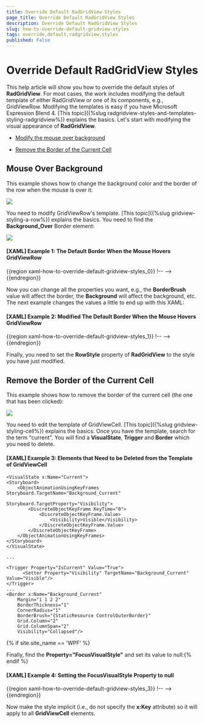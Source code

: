 ```yaml
---
title: Override Default RadGridView Styles
page_title: Override Default RadGridView Styles
description: Override Default RadGridView Styles
slug: how-to-override-default-gridview-styles
tags: override,default,radgridview,styles
published: False
---
```


# Override Default RadGridView Styles


This help article will show you how to override the default styles of __RadGridView__. For most cases, the work includes modifying the default template of either RadGridView or one of its components, e.g., GridViewRow. Modifying the templates is easy if you have Microsoft Expression Blend 4. [This topic]({%slug radgridview-styles-and-templates-styling-radgridview%}) explains the basics. Let's start with modifying the visual appearance of __RadGridView__.

* [Modify the mouse over background](#mouse-over-background)

* [Remove the Border of the Current Cell](#remove-the-border-of-the-current-cell)

## Mouse Over Background ##

This example shows how to change the background color and the border of the row when the mouse is over it:

![](images/styling_row_background_mouseover.png)

You need to modify GridViewRow's template. [This topic]({%slug gridview-styling-a-row%}) explains the basics. You need to find the __Background_Over__ Border element:

![](images/styling_row_background_mouseover2.png)

#### __[XAML] Example 1: The Default Border When the Mouse Hovers GridViewRow__

{{region xaml-how-to-override-default-gridview-styles_0}}
	!--
	                                <Border x:Name="Background_Over" 
	        BorderBrush="{StaticResource ItemOuterBorder_Over}" 
	        BorderThickness="1" 
	        Grid.ColumnSpan="2" Grid.Column="2" 
	        CornerRadius="1" Margin="1,1,1,2" telerik:SelectiveScrollingGrid.SelectiveScrollingClip="True" Visibility="Collapsed">
	                                    <Border BorderBrush="{StaticResource ItemInnerBorder_Over}" BorderThickness="1" Background="{StaticResource ItemBackground_Over}"/>
	                                </Border>
	                                -->
{{endregion}}

Now you can change all the properties you want, e.g., the __BorderBrush__ value will affect the border, the __Background__ will affect the background, etc. The next example changes the values a little to end up with this XAML:

#### __[XAML] Example 2: Modified The Default Border When the Mouse Hovers GridViewRow__

{{region xaml-how-to-override-default-gridview-styles_1}}
	!--
	                                <Border x:Name="Background_Over" 
	 BorderBrush="Blue" 
	 BorderThickness="1" 
	 Grid.ColumnSpan="2" Grid.Column="2" CornerRadius="1" Margin="1,1,1,2" 
	 telerik:SelectiveScrollingGrid.SelectiveScrollingClip="True" Visibility="Collapsed">
	                                    <Border BorderBrush="{StaticResource ItemInnerBorder_Over}" BorderThickness="1" Background="Gray"/>
	                                </Border>
	                                -->
{{endregion}}

Finally, you need to set the __RowStyle__ property of __RadGridView__ to the style you have just modified.

## Remove the Border of the Current Cell ##

This example shows how to remove the border of the current cell (the one that has been clicked):

![](images/styling_current_cell3.png)


You need to edit the template of GridViewCell. [This topic]({%slug gridview-styling-cell%}) explains the basics. Once you have the template, search for the term "current". You will find a __VisualState__, __Trigger__ and __Border__ which you need to delete.

#### __[XAML] Example 3: Elements that Need to be Deleted from the Template of GridViewCell__
	<VisualState x:Name="Current">
    <Storyboard>
        <ObjectAnimationUsingKeyFrames Storyboard.TargetName="Background_Current"
                                       Storyboard.TargetProperty="Visibility">
            <DiscreteObjectKeyFrame KeyTime="0">
                <DiscreteObjectKeyFrame.Value>
                    <Visibility>Visible</Visibility>
                </DiscreteObjectKeyFrame.Value>
            </DiscreteObjectKeyFrame>
        </ObjectAnimationUsingKeyFrames>
    </Storyboard>
	</VisualState>

	...

	<Trigger Property="IsCurrent" Value="True">
	      <Setter Property="Visibility" TargetName="Background_Current" Value="Visible"/>
	</Trigger>
	...
	<Border x:Name="Background_Current"
        Margin="1 1 2 2"
        BorderThickness="1"
        CornerRadius="1"
        BorderBrush="{StaticResource ControlOuterBorder}"
        Grid.Column="2"
        Grid.ColumnSpan="2"
        Visibility="Collapsed"/>


{% if site.site_name == 'WPF' %}

Finally, find the __Property="FocusVisualStyle"__ and set its value to null:{% endif %}

#### __[XAML] Example 4: Setting the FocusVisualStyle Property to null__

{{region xaml-how-to-override-default-gridview-styles_3}}
	!--
	                <Setter Property="FocusVisualStyle" Value="{x:Null}" />
	                -->
{{endregion}}

Now make the style implicit (i.e., do not specify the __x:Key__ attribute) so it will apply to all __GridViewCell__ elements.
